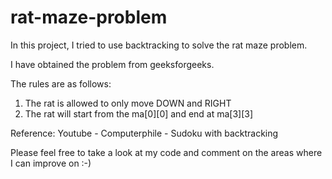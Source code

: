 # rat-maze-problem

In this project, I tried to use backtracking to solve the rat maze problem.

I have obtained the problem from geeksforgeeks. 

The rules are as follows:
1) The rat is allowed to only move DOWN and RIGHT
2) The rat will start from the ma[0][0] and end at ma[3][3]

Reference: Youtube - Computerphile - Sudoku with backtracking

Please feel free to take a look at my code and comment on the areas where I can improve on :-)
